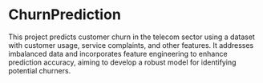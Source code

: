 # ChurnPrediction
This project predicts customer churn in the telecom sector using a dataset with customer usage, service complaints, and other features. It addresses imbalanced data and incorporates feature engineering to enhance prediction accuracy, aiming to develop a robust model for identifying potential churners.
